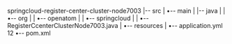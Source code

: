 springcloud-register-center-cluster-node7003
|-- src
|   •-- main
|       |-- java
|       |   •-- org
|       |       •-- openatom
|       |           •-- springcloud
|       |               •-- RegisterCcenterClusterNode7003.java
|       •-- resources
|           •-- application.yml
12
•-- pom.xml
